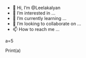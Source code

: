 - 👋 Hi, I’m @Leelakalyan
- 👀 I’m interested in ...
- 🌱 I’m currently learning ...
- 💞️ I’m looking to collaborate on ...
- 📫 How to reach me ...

<!---
Leelakalyan/Leelakalyan is a ✨ special ✨ repository because its `README.md` (this file) appears on your GitHub profile.
You can click the Preview link to take a look at your changes.
--->a=5
Print(a)
